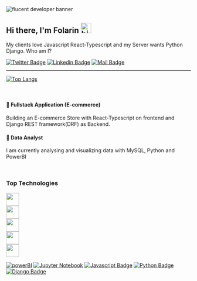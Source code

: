 <img src="https://res.cloudinary.com/dzdyzl4r5/image/upload/v1686382414/flucent_developer_banner_slbgbj.png" alt="flucent developer banner">

## Hi there, I'm Folarin <img src="https://user-images.githubusercontent.com/1303154/88677602-1635ba80-d120-11ea-84d8-d263ba5fc3c0.gif" width="28px" height="28px" alt="hi">

My clients love Javascript React-Typescript and my Server wants Python Django. Who am I?

[![Twitter Badge](https://img.shields.io/badge/-@ftogungbemi-1ca0f1?style=flat&labelColor=1ca0f1&logo=twitter&logoColor=white&link=https://twitter.com/ftogungbemi)](https://twitter.com/ftogungbemi)  [![Linkedin Badge](https://img.shields.io/badge/-ftogungbemi-0e76a8?style=flat&labelColor=0e76a8&logo=linkedin&logoColor=white)](https://www.linkedin.com/in/folarin-ogungbemi/) [![Mail Badge](https://img.shields.io/badge/-ftogungbemi-c0392b?style=flat&labelColor=c0392b&logo=gmail&logoColor=white)](mailto:ftogungbemi@gmail.com)

---
[![Top Langs](https://github-readme-stats.vercel.app/api/top-langs/?username=folarin-ogungbemi&layout=compact&theme=buefy&card_width=400&langs_count=8)](https://github.com/anuraghazra/github-readme-stats)
<br /><br /><br />
<!-- Current -->
#### 🔭 Fullstack Application (E-commerce)
Building an E-commerce Store with React-Typescript on frontend and Django REST framework(DRF) as Backend. 
#### 🌱 Data Analyst
I am currently analysing and visualizing data with MySQL, Python and PowerBI

<br />
<!-- Tecnologies -->

### Top Technologies

<a href="https://skillicons.dev">
    <img height="35" src="https://skillicons.dev/icons?i=html,css,bootstrap,tailwind,figma,ai&theme=light" />
</a>
<br>
<a href="https://skillicons.dev">
    <img height="35" src="https://skillicons.dev/icons?i=js,ts,react,redux,vite&theme=light" />
</a>
<br>
<a href="https://skillicons.dev">
    <img height="35" src="https://skillicons.dev/icons?i=py,django,flask,mysql,postgres" />
</a>
<br>
<a href="https://skillicons.dev">
    <img height="35" src="https://skillicons.dev/icons?i=aws,heroku,git,github" />
</a>
<br>
<a href="https://skillicons.dev">
    <img height="35" src="https://skillicons.dev/icons?i=docker,c,linux,vscode" />
</a>

[![powerBI](https://img.shields.io/badge/powerBI-yellow?style=for-the-badge&labelColor=black&logo=power&logoColor=61DBFB)](#)
[![Jupyter Notebook](https://img.shields.io/badge/jupyter-61DBFB?style=for-the-badge&logo=jupyter&logoColor=white)](#)
[![Javascript Badge](https://img.shields.io/badge/numpy-F0DB4F?style=for-the-badge&logo=numpy&logoColor=white)](#)
[![Python Badge](https://img.shields.io/badge/Matplotlib-007acc?style=for-the-badge&logo=Matplotlib&logoColor=black)](#)
[![Django Badge](https://img.shields.io/badge/pandas-008000?style=for-the-badge&logo=pandas&logoColor=white)](#)


<!--
**folarin-ogungbemi/folarin-ogungbemi** is a ✨ _special_ ✨ repository because its `README.md` (this file) appears on your GitHub profile.

Here are some ideas to get you started:

- 🔭 I’m currently working on ...
- 🌱 I’m currently learning ...
- 👯 I’m looking to collaborate on ...
- 🤔 I’m looking for help with ...
- 💬 Ask me about ...
- 📫 How to reach me: ...
- 😄 Pronouns: ...
- ⚡ Fun fact: ...
-->
